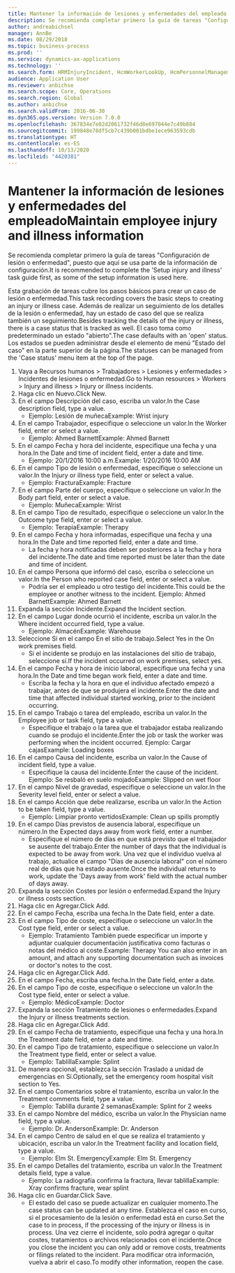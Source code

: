 ```yaml
---
title: Mantener la información de lesiones y enfermedades del empleado
description: Se recomienda completar primero la guía de tareas "Configuración de lesión o enfermedad", puesto que aquí se usa parte de la información de configuración.
author: andreabichsel
manager: AnnBe
ms.date: 08/29/2018
ms.topic: business-process
ms.prod: ''
ms.service: dynamics-ax-applications
ms.technology: ''
ms.search.form: HRMInjuryIncident, HcmWorkerLookUp, HcmPersonnelManagementWorkspace
audience: Application User
ms.reviewer: anbichse
ms.search.scope: Core, Operations
ms.search.region: Global
ms.author: anbichse
ms.search.validFrom: 2016-06-30
ms.dyn365.ops.version: Version 7.0.0
ms.openlocfilehash: 367834e7e02d2061732f46d8e697044e7c49b884
ms.sourcegitcommit: 199848e78df5cb7c439b001bdbe1ece963593cdb
ms.translationtype: HT
ms.contentlocale: es-ES
ms.lasthandoff: 10/13/2020
ms.locfileid: "4420381"
---
```

# <a name="maintain-employee-injury-and-illness-information"></a><span data-ttu-id="00d70-103">Mantener la información de lesiones y enfermedades del empleado</span><span class="sxs-lookup"><span data-stu-id="00d70-103">Maintain employee injury and illness information</span></span>



<span data-ttu-id="00d70-104">Se recomienda completar primero la guía de tareas "Configuración de lesión o enfermedad", puesto que aquí se usa parte de la información de configuración.</span><span class="sxs-lookup"><span data-stu-id="00d70-104">It is recommended to complete the 'Setup injury and illness' task guide first, as some of the setup information is used here.</span></span> 



<span data-ttu-id="00d70-105">Esta grabación de tareas cubre los pasos básicos para crear un caso de lesión o enfermedad.</span><span class="sxs-lookup"><span data-stu-id="00d70-105">This task recording covers the basic steps to creating an injury or illness case.</span></span> <span data-ttu-id="00d70-106">Además de realizar un seguimiento de los detalles de la lesión o enfermedad, hay un estado de caso del que se realiza también un seguimiento.</span><span class="sxs-lookup"><span data-stu-id="00d70-106">Besides tracking the details of the injury or illness, there is a case status that is tracked as well.</span></span>  <span data-ttu-id="00d70-107">El caso toma como predeterminado un estado "abierto".</span><span class="sxs-lookup"><span data-stu-id="00d70-107">The case defaults with an 'open' status.</span></span>  <span data-ttu-id="00d70-108">Los estados se pueden administrar desde el elemento de menú "Estado del caso" en la parte superior de la página.</span><span class="sxs-lookup"><span data-stu-id="00d70-108">The statuses can be managed from the 'Case status' menu item at the top of the page.</span></span>

1. <span data-ttu-id="00d70-109">Vaya a Recursos humanos > Trabajadores > Lesiones y enfermedades > Incidentes de lesiones o enfermedad.</span><span class="sxs-lookup"><span data-stu-id="00d70-109">Go to Human resources > Workers > Injury and illness > Injury or illness incidents.</span></span>
2. <span data-ttu-id="00d70-110">Haga clic en Nuevo.</span><span class="sxs-lookup"><span data-stu-id="00d70-110">Click New.</span></span>
3. <span data-ttu-id="00d70-111">En el campo Descripción del caso, escriba un valor.</span><span class="sxs-lookup"><span data-stu-id="00d70-111">In the Case description field, type a value.</span></span>
    * <span data-ttu-id="00d70-112">Ejemplo: Lesión de muñeca</span><span class="sxs-lookup"><span data-stu-id="00d70-112">Example:  Wrist injury</span></span>  
4. <span data-ttu-id="00d70-113">En el campo Trabajador, especifique o seleccione un valor.</span><span class="sxs-lookup"><span data-stu-id="00d70-113">In the Worker field, enter or select a value.</span></span>
    * <span data-ttu-id="00d70-114">Ejemplo: Ahmed Barnett</span><span class="sxs-lookup"><span data-stu-id="00d70-114">Example: Ahmed Barnett</span></span>  
5. <span data-ttu-id="00d70-115">En el campo Fecha y hora del incidente, especifique una fecha y una hora.</span><span class="sxs-lookup"><span data-stu-id="00d70-115">In the Date and time of incident field, enter a date and time.</span></span>
    * <span data-ttu-id="00d70-116">Ejemplo: 20/1/2016 10:00 a.m.</span><span class="sxs-lookup"><span data-stu-id="00d70-116">Example:  1/20/2016 10:00 AM</span></span>  
6. <span data-ttu-id="00d70-117">En el campo Tipo de lesión o enfermedad, especifique o seleccione un valor.</span><span class="sxs-lookup"><span data-stu-id="00d70-117">In the Injury or illness type field, enter or select a value.</span></span>
    * <span data-ttu-id="00d70-118">Ejemplo: Fractura</span><span class="sxs-lookup"><span data-stu-id="00d70-118">Example:  Fracture</span></span>  
7. <span data-ttu-id="00d70-119">En el campo Parte del cuerpo, especifique o seleccione un valor.</span><span class="sxs-lookup"><span data-stu-id="00d70-119">In the Body part field, enter or select a value.</span></span>
    * <span data-ttu-id="00d70-120">Ejemplo: Muñeca</span><span class="sxs-lookup"><span data-stu-id="00d70-120">Example:  Wrist</span></span>  
8. <span data-ttu-id="00d70-121">En el campo Tipo de resultado, especifique o seleccione un valor.</span><span class="sxs-lookup"><span data-stu-id="00d70-121">In the Outcome type field, enter or select a value.</span></span>
    * <span data-ttu-id="00d70-122">Ejemplo: Terapia</span><span class="sxs-lookup"><span data-stu-id="00d70-122">Example:  Therapy</span></span>  
9. <span data-ttu-id="00d70-123">En el campo Fecha y hora informadas, especifique una fecha y una hora.</span><span class="sxs-lookup"><span data-stu-id="00d70-123">In the Date and time reported field, enter a date and time.</span></span>
    * <span data-ttu-id="00d70-124">La fecha y hora notificadas deben ser posteriores a la fecha y hora del incidente.</span><span class="sxs-lookup"><span data-stu-id="00d70-124">The date and time reported must be later than the date and time of incident.</span></span>  
10. <span data-ttu-id="00d70-125">En el campo Persona que informó del caso, escriba o seleccione un valor.</span><span class="sxs-lookup"><span data-stu-id="00d70-125">In the Person who reported case field, enter or select a value.</span></span>
    * <span data-ttu-id="00d70-126">Podría ser el empleado u otro testigo del incidente.</span><span class="sxs-lookup"><span data-stu-id="00d70-126">This could be the employee or another witness to the incident.</span></span>  <span data-ttu-id="00d70-127">Ejemplo: Ahmed Barnett</span><span class="sxs-lookup"><span data-stu-id="00d70-127">Example: Ahmed Barnett</span></span>  
11. <span data-ttu-id="00d70-128">Expanda la sección Incidente.</span><span class="sxs-lookup"><span data-stu-id="00d70-128">Expand the Incident section.</span></span>
12. <span data-ttu-id="00d70-129">En el campo Lugar donde ocurrió el incidente, escriba un valor.</span><span class="sxs-lookup"><span data-stu-id="00d70-129">In the Where incident occurred field, type a value.</span></span>
    * <span data-ttu-id="00d70-130">Ejemplo: Almacén</span><span class="sxs-lookup"><span data-stu-id="00d70-130">Example:  Warehouse</span></span>  
13. <span data-ttu-id="00d70-131">Seleccione Sí en el campo En el sitio de trabajo.</span><span class="sxs-lookup"><span data-stu-id="00d70-131">Select Yes in the On work premises field.</span></span>
    * <span data-ttu-id="00d70-132">Si el incidente se produjo en las instalaciones del sitio de trabajo, seleccione sí.</span><span class="sxs-lookup"><span data-stu-id="00d70-132">If the incident occurred on work premises, select yes.</span></span>  
14. <span data-ttu-id="00d70-133">En el campo Fecha y hora de inicio laboral, especifique una fecha y una hora.</span><span class="sxs-lookup"><span data-stu-id="00d70-133">In the Date and time began work field, enter a date and time.</span></span>
    * <span data-ttu-id="00d70-134">Escriba la fecha y la hora en que el individuo afectado empezó a trabajar, antes de que se produjera el incidente.</span><span class="sxs-lookup"><span data-stu-id="00d70-134">Enter the date and time that affected individual started working, prior to the incident occurring.</span></span>  
15. <span data-ttu-id="00d70-135">En el campo Trabajo o tarea del empleado, escriba un valor.</span><span class="sxs-lookup"><span data-stu-id="00d70-135">In the Employee job or task field, type a value.</span></span>
    * <span data-ttu-id="00d70-136">Especifique el trabajo o la tarea que el trabajador estaba realizando cuando se produjo el incidente.</span><span class="sxs-lookup"><span data-stu-id="00d70-136">Enter the job or task the worker was performing when the incident occurred.</span></span>  <span data-ttu-id="00d70-137">Ejemplo: Cargar cajas</span><span class="sxs-lookup"><span data-stu-id="00d70-137">Example:  Loading boxes</span></span>  
16. <span data-ttu-id="00d70-138">En el campo Causa del incidente, escriba un valor.</span><span class="sxs-lookup"><span data-stu-id="00d70-138">In the Cause of incident field, type a value.</span></span>
    * <span data-ttu-id="00d70-139">Especifique la causa del incidente.</span><span class="sxs-lookup"><span data-stu-id="00d70-139">Enter the cause of the incident.</span></span>  <span data-ttu-id="00d70-140">Ejemplo: Se resbaló en suelo mojado</span><span class="sxs-lookup"><span data-stu-id="00d70-140">Example:  Slipped on wet floor</span></span>  
17. <span data-ttu-id="00d70-141">En el campo Nivel de gravedad, especifique o seleccione un valor.</span><span class="sxs-lookup"><span data-stu-id="00d70-141">In the Severity level field, enter or select a value.</span></span>
18. <span data-ttu-id="00d70-142">En el campo Acción que debe realizarse, escriba un valor.</span><span class="sxs-lookup"><span data-stu-id="00d70-142">In the Action to be taken field, type a value.</span></span>
    * <span data-ttu-id="00d70-143">Ejemplo: Limpiar pronto vertidos</span><span class="sxs-lookup"><span data-stu-id="00d70-143">Example:  Clean up spills promptly</span></span>  
19. <span data-ttu-id="00d70-144">En el campo Días previstos de ausencia laboral, especifique un número.</span><span class="sxs-lookup"><span data-stu-id="00d70-144">In the Expected days away from work field, enter a number.</span></span>
    * <span data-ttu-id="00d70-145">Especifique el número de días en que está previsto que el trabajador se ausente del trabajo.</span><span class="sxs-lookup"><span data-stu-id="00d70-145">Enter the number of days that the individual is expected to be away from work.</span></span>  <span data-ttu-id="00d70-146">Una vez que el individuo vuelva al trabajo, actualice el campo "Días de ausencia laboral" con el número real de días que ha estado ausente.</span><span class="sxs-lookup"><span data-stu-id="00d70-146">Once the individual returns to work, update the 'Days away from work' field with the actual number of days away.</span></span>  
20. <span data-ttu-id="00d70-147">Expanda la sección Costes por lesión o enfermedad.</span><span class="sxs-lookup"><span data-stu-id="00d70-147">Expand the Injury or illness costs section.</span></span>
21. <span data-ttu-id="00d70-148">Haga clic en Agregar.</span><span class="sxs-lookup"><span data-stu-id="00d70-148">Click Add.</span></span>
22. <span data-ttu-id="00d70-149">En el campo Fecha, escriba una fecha.</span><span class="sxs-lookup"><span data-stu-id="00d70-149">In the Date field, enter a date.</span></span>
23. <span data-ttu-id="00d70-150">En el campo Tipo de coste, especifique o seleccione un valor.</span><span class="sxs-lookup"><span data-stu-id="00d70-150">In the Cost type field, enter or select a value.</span></span>
    * <span data-ttu-id="00d70-151">Ejemplo: Tratamiento También puede especificar un importe y adjuntar cualquier documentación justificativa como facturas o notas del médico al coste.</span><span class="sxs-lookup"><span data-stu-id="00d70-151">Example:  Therapy    You can also enter in an amount, and attach any supporting documentation such as invoices or doctor's notes to the cost.</span></span>  
24. <span data-ttu-id="00d70-152">Haga clic en Agregar.</span><span class="sxs-lookup"><span data-stu-id="00d70-152">Click Add.</span></span>
25. <span data-ttu-id="00d70-153">En el campo Fecha, escriba una fecha.</span><span class="sxs-lookup"><span data-stu-id="00d70-153">In the Date field, enter a date.</span></span>
26. <span data-ttu-id="00d70-154">En el campo Tipo de coste, especifique o seleccione un valor.</span><span class="sxs-lookup"><span data-stu-id="00d70-154">In the Cost type field, enter or select a value.</span></span>
    * <span data-ttu-id="00d70-155">Ejemplo: Médico</span><span class="sxs-lookup"><span data-stu-id="00d70-155">Example: Doctor</span></span>  
27. <span data-ttu-id="00d70-156">Expanda la sección Tratamiento de lesiones o enfermedades.</span><span class="sxs-lookup"><span data-stu-id="00d70-156">Expand the Injury or illness treatments section.</span></span>
28. <span data-ttu-id="00d70-157">Haga clic en Agregar.</span><span class="sxs-lookup"><span data-stu-id="00d70-157">Click Add.</span></span>
29. <span data-ttu-id="00d70-158">En el campo Fecha de tratamiento, especifique una fecha y una hora.</span><span class="sxs-lookup"><span data-stu-id="00d70-158">In the Treatment date field, enter a date and time.</span></span>
30. <span data-ttu-id="00d70-159">En el campo Tipo de tratamiento, especifique o seleccione un valor.</span><span class="sxs-lookup"><span data-stu-id="00d70-159">In the Treatment type field, enter or select a value.</span></span>
    * <span data-ttu-id="00d70-160">Ejemplo: Tablilla</span><span class="sxs-lookup"><span data-stu-id="00d70-160">Example:  Splint</span></span>  
31. <span data-ttu-id="00d70-161">De manera opcional, establezca la sección Traslado a unidad de emergencias en Sí.</span><span class="sxs-lookup"><span data-stu-id="00d70-161">Optionally, set the emergency room hospital visit section to Yes.</span></span>
32. <span data-ttu-id="00d70-162">En el campo Comentarios sobre el tratamiento, escriba un valor.</span><span class="sxs-lookup"><span data-stu-id="00d70-162">In the Treatment comments field, type a value.</span></span>
    * <span data-ttu-id="00d70-163">Ejemplo: Tablilla durante 2 semanas</span><span class="sxs-lookup"><span data-stu-id="00d70-163">Example:  Splint for 2 weeks</span></span>  
33. <span data-ttu-id="00d70-164">En el campo Nombre del médico, escriba un valor.</span><span class="sxs-lookup"><span data-stu-id="00d70-164">In the Physician name field, type a value.</span></span>
    * <span data-ttu-id="00d70-165">Ejemplo: Dr. Anderson</span><span class="sxs-lookup"><span data-stu-id="00d70-165">Example:  Dr. Anderson</span></span>  
34. <span data-ttu-id="00d70-166">En el campo Centro de salud en el que se realiza el tratamiento y ubicación, escriba un valor.</span><span class="sxs-lookup"><span data-stu-id="00d70-166">In the Treatment facility and location field, type a value.</span></span>
    * <span data-ttu-id="00d70-167">Ejemplo: Elm St. Emergency</span><span class="sxs-lookup"><span data-stu-id="00d70-167">Example:  Elm St. Emergency</span></span>  
35. <span data-ttu-id="00d70-168">En el campo Detalles del tratamiento, escriba un valor.</span><span class="sxs-lookup"><span data-stu-id="00d70-168">In the Treatment details field, type a value.</span></span>
    * <span data-ttu-id="00d70-169">Ejemplo: La radiografía confirma la fractura, llevar tablilla</span><span class="sxs-lookup"><span data-stu-id="00d70-169">Example:  Xray confirms fracture, wear splint</span></span>  
36. <span data-ttu-id="00d70-170">Haga clic en Guardar.</span><span class="sxs-lookup"><span data-stu-id="00d70-170">Click Save.</span></span>
    * <span data-ttu-id="00d70-171">El estado del caso se puede actualizar en cualquier momento.</span><span class="sxs-lookup"><span data-stu-id="00d70-171">The case status can be updated at any time.</span></span>  <span data-ttu-id="00d70-172">Establezca el caso en curso, si el procesamiento de la lesión o enfermedad está en curso.</span><span class="sxs-lookup"><span data-stu-id="00d70-172">Set the case to in process, if the processing of the injury or illness is in process.</span></span>  <span data-ttu-id="00d70-173">Una vez cierre el incidente, solo podrá agregar o quitar costes, tratamientos o archivos relacionados con el incidente.</span><span class="sxs-lookup"><span data-stu-id="00d70-173">Once you close the incident you can only add or remove costs, treatments or filings related to the incident.</span></span>  <span data-ttu-id="00d70-174">Para modificar otra información, vuelva a abrir el caso.</span><span class="sxs-lookup"><span data-stu-id="00d70-174">To modify other information, reopen the case.</span></span>  

